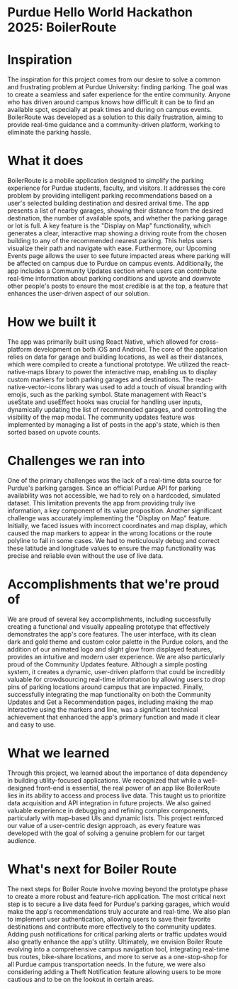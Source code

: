 # Purdue Hello World Hackathon 2025: BoilerRoute
# Inspiration

The inspiration for this project comes from our desire to solve a common and frustrating problem at Purdue University: finding parking. The goal was to create a seamless and safer experience for the entire community. Anyone who has driven around campus knows how difficult it can be to find an available spot, especially at peak times and during on campus events. BoilerRoute was developed as a solution to this daily frustration, aiming to provide real-time guidance and a community-driven platform, working to eliminate the parking hassle.

# What it does

BoilerRoute is a mobile application designed to simplify the parking experience for Purdue students, faculty, and visitors. It addresses the core problem by providing intelligent parking recommendations based on a user's selected building destination and desired arrival time. The app presents a list of nearby garages, showing their distance from the desired destination, the number of available spots, and whether the parking garage or lot is full. A key feature is the "Display on Map" functionality, which generates a clear, interactive map showing a driving route from the chosen building to any of the recommended nearest parking. This helps users visualize their path and navigate with ease. Furthermore, our Upcoming Events page allows the user to see future impacted areas where parking will be affected on campus due to Purdue on campus events. Additionally, the app includes a Community Updates section where users can contribute real-time information about parking conditions and upvote and downvote other people's posts to ensure the most credible is at the top, a feature that enhances the user-driven aspect of our solution.

# How we built it

The app was primarily built using React Native, which allowed for cross-platform development on both iOS and Android. The core of the application relies on data for garage and building locations, as well as their distances, which were compiled to create a functional prototype. We utilized the react-native-maps library to power the interactive map, enabling us to display custom markers for both parking garages and destinations. The react-native-vector-icons library was used to add a touch of visual branding with emojis, such as the parking symbol. State management with React's useState and useEffect hooks was crucial for handling user inputs, dynamically updating the list of recommended garages, and controlling the visibility of the map modal. The community updates feature was implemented by managing a list of posts in the app's state, which is then sorted based on upvote counts.

# Challenges we ran into

One of the primary challenges was the lack of a real-time data source for Purdue's parking garages. Since an official Purdue API for parking availability was not accessible, we had to rely on a hardcoded, simulated dataset. This limitation prevents the app from providing truly live information, a key component of its value proposition. Another significant challenge was accurately implementing the "Display on Map" feature. Initially, we faced issues with incorrect coordinates and map display, which caused the map markers to appear in the wrong locations or the route polyline to fail in some cases. We had to meticulously debug and correct these latitude and longitude values to ensure the map functionality was precise and reliable even without the use of live data.

# Accomplishments that we're proud of

We are proud of several key accomplishments, including successfully creating a functional and visually appealing prototype that effectively demonstrates the app's core features. The user interface, with its clean dark and gold theme and custom color palette in the Purdue colors, and the addition of our animated logo and slight glow from displayed features, provides an intuitive and modern user experience. We are also particularly proud of the Community Updates feature. Although a simple posting system, it creates a dynamic, user-driven platform that could be incredibly valuable for crowdsourcing real-time information by allowing users to drop pins of parking locations around campus that are impacted. Finally, successfully integrating the map functionality on both the Community Updates and Get a Recommendation pages, including making the map interactive using the markers and line, was a significant technical achievement that enhanced the app's primary function and made it clear and easy to use.

# What we learned

Through this project, we learned about the importance of data dependency in building utility-focused applications. We recognized that while a well-designed front-end is essential, the real power of an app like BoilerRoute lies in its ability to access and process live data. This taught us to prioritize data acquisition and API integration in future projects. We also gained valuable experience in debugging and refining complex components, particularly with map-based UIs and dynamic lists. This project reinforced our value of a user-centric design approach, as every feature was developed with the goal of solving a genuine problem for our target audience.

# What's next for Boiler Route

The next steps for Boiler Route involve moving beyond the prototype phase to create a more robust and feature-rich application. The most critical next step is to secure a live data feed for Purdue's parking garages, which would make the app's recommendations truly accurate and real-time. We also plan to implement user authentication, allowing users to save their favorite destinations and contribute more effectively to the community updates. Adding push notifications for critical parking alerts or traffic updates would also greatly enhance the app's utility. Ultimately, we envision Boiler Route evolving into a comprehensive campus navigation tool, integrating real-time bus routes, bike-share locations, and more to serve as a one-stop-shop for all Purdue campus transportation needs. In the future, we were also considering adding a Theft Notification feature allowing users to be more cautious and to be on the lookout in certain areas.
